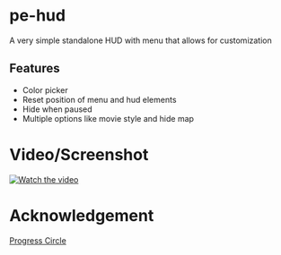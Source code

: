 # pe-hud

A very simple standalone HUD with menu that allows for customization

## Features
 - Color picker
 - Reset position of menu and hud elements
 - Hide when paused
 - Multiple options like movie style and hide map

# Video/Screenshot
[![Watch the video](https://imgur.com/a/TqTXay5)](https://streamable.com/o34lo9)

# Acknowledgement

[Progress Circle](https://github.com/nafing/esx_nafing_hud/blob/master/html/main.js#L59)
